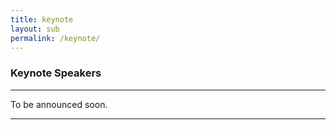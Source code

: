 ```yaml
---
title: keynote
layout: sub
permalink: /keynote/
---
```



<h3>Keynote Speakers</h3>
<hr/>

To be announced soon.


<hr/> 
